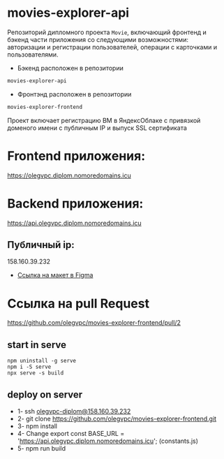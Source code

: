 # movies-explorer-api
Репозиторий дипломного проекта `Movie`, включающий фронтенд 
и бэкенд части приложения со следующими возможностями: авторизации 
и регистрации пользователей, операции с карточками и пользователями. 
* Бэкенд расположен в репозитории 
```html
movies-explorer-api
``` 
* Фронтэнд расположен в репозитории 
```html
movies-explorer-frontend
``` 

Проект включает регистрацию ВМ в ЯндексОблаке с привязкой доменого имени 
с  публичным IP и выпуск SSL сертификата



# Frontend приложения:
https://olegvpc.diplom.nomoredomains.icu

# Backend приложения:
https://api.olegvpc.diplom.nomoredomains.icu

## Публичный ip: 
158.160.39.232
* [Ссылка на макет в Figma](https://www.figma.com/file/WF9s5zRvAfIl9eTCZAOC3a/Diploma-(Copy)?node-id=891%3A3857&t=LcUsEubaaOLSTN75-1)

# Ссылка на pull Request
https://github.com/olegvpc/movies-explorer-frontend/pull/2

## start in serve
```
npm uninstall -g serve 
npm i -S serve
npx serve -s build 
```

## deploy on server
* 1- ssh olegvpc-diplom@158.160.39.232
* 2- git clone https://github.com/olegvpc/movies-explorer-frontend.git
* 3- npm install
* 4- Change export const BASE_URL = 'https://api.olegvpc.diplom.nomoredomains.icu'; (constants.js)
* 5- npm run build
